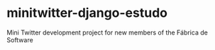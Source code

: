 # minitwitter-django-estudo
Mini Twitter development project for new members of the Fábrica de Software
